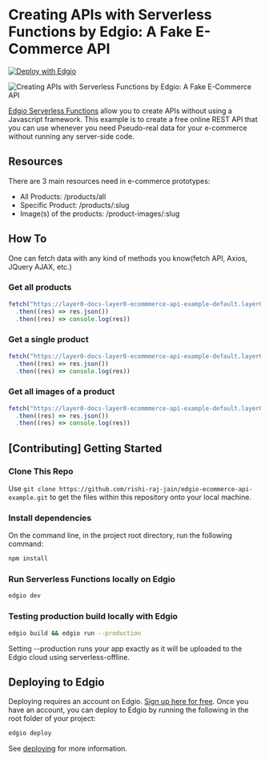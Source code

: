 # Creating APIs with Serverless Functions by Edgio: A Fake E-Commerce API

[![Deploy with Edgio](https://docs.edg.io/button.svg)](https://app.layer0.co/deploy?repo=https://github.com/rishi-raj-jain/edgio-ecommerce-api-example)

![Creating APIs with Serverless Functions by Edgio: A Fake E-Commerce API](https://raw.githubusercontent.com/rishi-raj-jain/layer0-ecommmerce-api-example/master/Layer0-Serverless-Functions.png)

[Edgio Serverless Functions](https://docs.edg.io/guides/serverless_functions) allow you to create APIs without using a Javascript framework. This example is to create a free online REST API that you can use whenever you need Pseudo-real data for your e-commerce without running any server-side code.

## Resources

There are 3 main resources need in e-commerce prototypes:

- All Products: /products/all
- Specific Product: /products/:slug
- Image(s) of the products: /product-images/:slug

## How To

One can fetch data with any kind of methods you know(fetch API, Axios, JQuery AJAX, etc.)

### Get all products
```js
fetch("https://layer0-docs-layer0-ecommmerce-api-example-default.layer0-limelight.link/products/all")
  .then((res) => res.json())
  .then((res) => console.log(res))
```

### Get a single product
```js
fetch("https://layer0-docs-layer0-ecommmerce-api-example-default.layer0-limelight.link/products/next-js-enamel-mug")
  .then((res) => res.json())
  .then((res) => console.log(res))
```

### Get all images of a product
```js
fetch("https://layer0-docs-layer0-ecommmerce-api-example-default.layer0-limelight.link/product-images/next-js-enamel-mug")
  .then((res) => res.json())
  .then((res) => console.log(res))
```

## [Contributing] Getting Started

### Clone This Repo

Use `git clone https://github.com/rishi-raj-jain/edgio-ecommerce-api-example.git` to get the files within this repository onto your local machine.

### Install dependencies

On the command line, in the project root directory, run the following command:

```bash
npm install
```

### Run Serverless Functions locally on Edgio

```bash
edgio dev
```

### Testing production build locally with Edgio

```bash
edgio build && edgio run --production
```

Setting --production runs your app exactly as it will be uploaded to the Edgio cloud using serverless-offline.

## Deploying to Edgio

Deploying requires an account on Edgio. [Sign up here for free](https://app.layer0.co/signup). Once you have an account, you can deploy to Edgio by running the following in the root folder of your project:

```bash
edgio deploy
```

See [deploying](https://docs.edg.io/guides/deploying) for more information.
